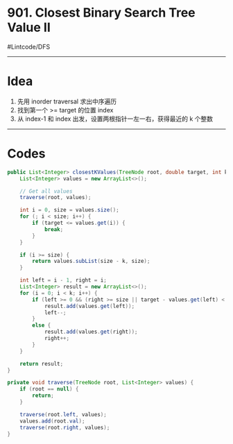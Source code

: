 # 901. Closest Binary Search Tree Value II
#Lintcode/DFS
- - - -
# Idea
1. 先用 inorder traversal 求出中序遍历
2. 找到第一个 >= target 的位置 index
3. 从 index-1 和 index 出发，设置两根指针一左一右，获得最近的 k 个整数
- - - -
# Codes
```java
public List<Integer> closestKValues(TreeNode root, double target, int k) {
    List<Integer> values = new ArrayList<>();

    // Get all values
    traverse(root, values);

    int i = 0, size = values.size();
    for (; i < size; i++) {
        if (target <= values.get(i)) {
            break;
        }
    }

    if (i >= size) {
        return values.subList(size - k, size);
    }

    int left = i - 1, right = i;
    List<Integer> result = new ArrayList<>();
    for (i = 0; i < k; i++) {
        if (left >= 0 && (right >= size || target - values.get(left) < values.get(right) - target)) {
            result.add(values.get(left));
            left--;
        }
        else {
            result.add(values.get(right));
            right++;
        }
    }

    return result;
}

private void traverse(TreeNode root, List<Integer> values) {
    if (root == null) {
        return;
    }

    traverse(root.left, values);
    values.add(root.val);
    traverse(root.right, values);
}
```
